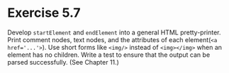 # Exercise 5.7

Develop `startElement` and `endElement` into a general HTML pretty-printer. Print comment nodes, text nodes, and the
attributes of each element(`<a href='...'>`). Use short forms like `<img/>` instead of `<img></img>` when an element
has no children. Write a test to ensure that the output can be parsed successfully. (See Chapter 11.)
